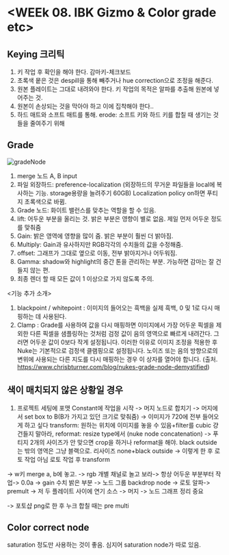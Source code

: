 # <WEEk 08. IBK Gizmo & Color grade etc>


## Keying 크리틱

1. 키 작업 후 확인을 해야 한다. 감마키-체크보드
2. 초록색 뭍은 것은 despill을 통해 빼주거나 hue correction으로 조정을 해준다.
3. 원본 플레이트는 그대로 내려와야 한다. 키 작업의 목적은 알파를 추출해 원본에 넣어주는 것.
4. 원본이 손상되는 것을 막아야 하고 이에 집착해야 한다..
5. 하드 매트와 소프트 매트를 통해. erode: 소프트 키와 하드 키를 합칠 때 생기는 것들을 줄여주기 위해


## Grade

![gradeNode](https://user-images.githubusercontent.com/112792903/208253386-b255a343-b99b-4119-a0fd-34c8b41ae569.png)

1. merge 노드 A, B input
2. 파일 외장하드: preference-localization (외장하드의 무거운 파일들을 local에 복사하는 기능. storage용량을 늘려주기 60GB) Localization policy on하면 푸티지 초록색으로 바뀜.
3. Grade 노드: 화이트 밸런스를 맞추는 역할을 할 수 있음. 
4. lift: 어두운 부분을 올리는 것. 밝은 부분은 영향이 별로 없음. 제일 먼저 어두운 정도를 맞춰줌
5. Gain: 밝은 영역에 영향을 많이 줌. 밝은 부분이 훨씬 더 밝아짐.
6. Multiply: Gain과 유사하지만 RGB각각의 수치들의 값을 수정해줌.
7. offset: 그래프가 그대로 옆으로 이동, 전부 밝아지거나 어두워짐. 
8. Gamma: shadow와 highlight의 중간 톤을 관리하는 부분. 가능하면 감마는 잘 건들지 않는 편.
9. 최종 렌더 할 때 모든 값이 1 이상으로 가지 않도록 주의.


<기능 추가 소개>
1. blackpoint / whitepoint : 이미지의 들어오는 흑백을 실제 흑백, 0 및 1로 다시 매핑하는 데 사용된다. 
2. Clamp : Grade를 사용하여 값을 다시 매핑하면 이미지에서 가장 어두운 픽셀을 제외한 다른 픽셀을 샘플링하는 것처럼 검정 값이 음의 영역으로 빠르게 내려간다. 
   그러면 어두운 값이 0보다 작게 설정됩니다. 이러한 이유로 이미지 조정을 적용한 후 Nuke는 기본적으로 검정색 클램핑으로 설정됩니다.
   노이즈 또는 음의 방향으로의 변위에 사용되는 다른 지도를 다시 매핑하는 경우 이 상자를 열어야 합니다. 
   (출처. https://www.chrisbturner.com/blog/nukes-grade-node-demystified)
 

## 색이 매치되지 않은 상황일 경우

1. 프로젝트 세팅에 포맷
Constant에 작업을 시작 -> 머지 노드로 합치기 -> 머지에서 set box to B(B가 가지고 있던 크기로 맞춰줌) -> 이미지가 720에 전부 들어오게 하고 싶다 transform: 원하는 위치에 이미지를 놓을 수 있음+filter를 cubic 걍 건들지 말아라, reformat: resize type에서 (nuke node concatenation) -> 푸티지 2개의 사이즈가 안 맞으면 crop을 하거나 reformat을 해야. black outside는 밖의 영역은 그냥 블랙으로. 리사이즈 none+black outside -> 이렇게 한 후 로토 작업 아님 로토 작업 후 transform

-> w키 merge a, b에 놓고. -> rgb 개별 채널로 놀고 보라-> 항상 어두운 부분부터 작업-> 0.0a -> gain 수치 밝은 부분 -> 노드 그룹 backdrop node -> 로토 알파-> premult -> 저 두 플레이트 사이에 연기 소스 -> 머지 -> 노드 그래프 정리 중요

-> 포토샵 png로 한 후 누크 합칠 때는 pre multi     

## Color correct node
saturation 정도만 사용하는 것이 좋음. 심지어 saturation node가 따로 있음.

